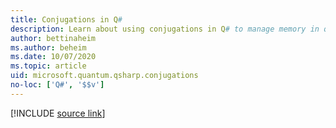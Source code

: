 ```yaml
---
title: Conjugations in Q#
description: Learn about using conjugations in Q# to manage memory in quantum programs.
author: bettinaheim
ms.author: beheim
ms.date: 10/07/2020
ms.topic: article
uid: microsoft.quantum.qsharp.conjugations
no-loc: ['Q#', '$$v']
---
```


<!---
# Conjugations in Q#
-->

[!INCLUDE [source link](~/includes/qsharp-language/Specifications/Language/2_Statements/Conjugations.md)]

